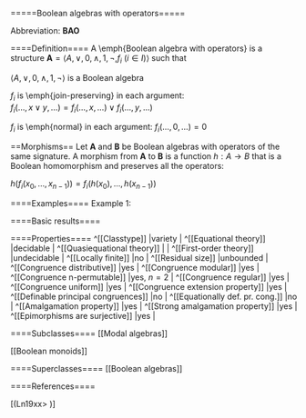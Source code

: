 =====Boolean algebras with operators=====

Abbreviation: **BAO**

====Definition====
A \emph{Boolean algebra with operators} is a structure $\mathbf{A}=\langle A,\vee,0,
\wedge,1,\neg,f_i\ (i\in I)\rangle$ such that

$\langle A,\vee,0,\wedge,1,\neg\rangle$ is a Boolean algebra

$f_i$ is \emph{join-preserving} in each argument:  
$f_i(\ldots,x\vee y,\ldots)=f_i(\ldots,x,\ldots)\vee f_i(\ldots,y,\ldots)$


$f_i$ is \emph{normal} in each argument:  $f_i(\ldots,0,\ldots)=0$

==Morphisms==
Let $\mathbf{A}$ and $\mathbf{B}$ be Boolean algebras with operators of the same signature. 
A morphism from $\mathbf{A}$ to $\mathbf{B}$ is a function $h:A\rightarrow B$ that is a Boolean homomorphism and preserves all the operators:

$h(f_i(x_0,\ldots,x_{n-1}))=f_i(h(x_0),\ldots,h(x_{n-1}))$

====Examples====
Example 1: 

====Basic results====


====Properties====
^[[Classtype]]  |variety |
^[[Equational theory]]  |decidable |
^[[Quasiequational theory]]  | |
^[[First-order theory]]  |undecidable |
^[[Locally finite]]  |no |
^[[Residual size]]  |unbounded |
^[[Congruence distributive]]  |yes |
^[[Congruence modular]]  |yes |
^[[Congruence n-permutable]]  |yes, $n=2$ |
^[[Congruence regular]]  |yes |
^[[Congruence uniform]]  |yes |
^[[Congruence extension property]]  |yes |
^[[Definable principal congruences]]  |no |
^[[Equationally def. pr. cong.]]  |no |
^[[Amalgamation property]]  |yes |
^[[Strong amalgamation property]]  |yes |
^[[Epimorphisms are surjective]]  |yes |


====Subclasses====
[[Modal algebras]] 

[[Boolean monoids]] 


====Superclasses====
[[Boolean algebras]] 


====References====

[(Ln19xx>
)]





